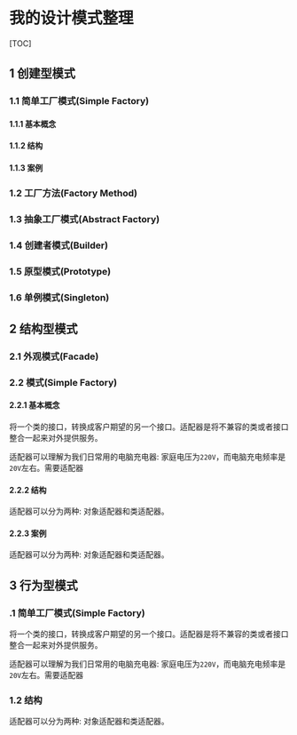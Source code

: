 # 我的设计模式整理

[TOC]

## 1 创建型模式

### 1.1 简单工厂模式(Simple Factory)

#### 1.1.1 基本概念

#### 1.1.2 结构

#### 1.1.3 案例

### 1.2 工厂方法(Factory Method)
### 1.3 抽象工厂模式(Abstract Factory)
### 1.4 创建者模式(Builder)
### 1.5 原型模式(Prototype)
### 1.6 单例模式(Singleton)

## 2 结构型模式
### 2.1 外观模式(Facade)
### 2.2 模式(Simple Factory)

#### 2.2.1 基本概念
将一个类的接口，转换成客户期望的另一个接口。适配器是将不兼容的类或者接口整合一起来对外提供服务。

适配器可以理解为我们日常用的电脑充电器: 家庭电压为`220V`，而电脑充电频率是`20V`左右。需要适配器

#### 2.2.2 结构

适配器可以分为两种: 对象适配器和类适配器。

#### 2.2.3 案例

适配器可以分为两种: 对象适配器和类适配器。


## 3 行为型模式

### .1 简单工厂模式(Simple Factory)

将一个类的接口，转换成客户期望的另一个接口。适配器是将不兼容的类或者接口整合一起来对外提供服务。

适配器可以理解为我们日常用的电脑充电器: 家庭电压为`220V`，而电脑充电频率是`20V`左右。需要适配器

### 1.2 结构

适配器可以分为两种: 对象适配器和类适配器。

